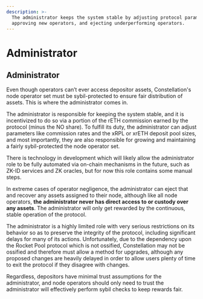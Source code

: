```yaml
---
description: >-
  The administrator keeps the system stable by adjusting protocol parameters,
  approving new operators, and ejecting underperforming operators.
---
```


# Administrator

## Administrator <a href="#id-5b03" id="id-5b03"></a>

Even though operators can’t ever access depositor assets, Constellation's node operator set must be sybil-protected to ensure fair distribution of assets. This is where the administrator comes in.

The administrator is responsible for keeping the system stable, and it is incentivized to do so via a portion of the rETH commission earned by the protocol (minus the NO share). To fulfill its duty, the administrator can adjust parameters like commission rates and the xRPL or xrETH deposit pool sizes, and most importantly, they are also responsible for growing and maintaining a fairly sybil-protected the node operator set.

There is technology in development which will likely allow the administrator role to be fully automated via on-chain mechanisms in the future, such as ZK-ID services and ZK oracles, but for now this role contains some manual steps.

In extreme cases of operator negligence, the administrator can eject that and recover any assets assigned to their node, although like all node operators, **the administrator never has direct access to or custody over any assets**. The administrator will only get rewarded by the continuous, stable operation of the protocol.&#x20;

The administrator is a highly limited role with very serious restrictions on its behavior so as to preserve the integrity of the protocol, including significant delays for many of its actions. Unfortunately, due to the dependency upon the Rocket Pool protocol which is not ossified, Constellation may not be ossified and therefore must allow a method for upgrades, although any proposed changes are heavily delayed in order to allow users plenty of time to exit the protocol if they disagree with changes.

Regardless, depositors have minimal trust assumptions for the administrator, and node operators should only need to trust the administrator will effectively perform sybil checks to keep rewards fair.
